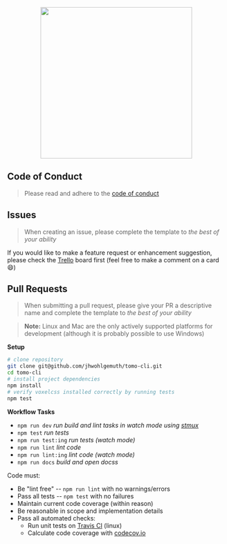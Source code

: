 <div align="center">
    <img id="logo" src="https://raw.githubusercontent.com/jhwohlgemuth/tomo-cli/master/resources/tomo-logo.png" width="350px"/>
</div>

Code of Conduct
---------------
> Please read and adhere to the [code of conduct](CODE_OF_CONDUCT.md)

Issues
------
> When creating an issue, please complete the template to *the best of your ability*

If you would like to make a feature request or enhancement suggestion, please check the [Trello](https://trello.com/b/keq2Bc4R/tomo-cli) board first (feel free to make a comment on a card :smile:)

Pull Requests
-------------
> When submitting a pull request, please give your PR a descriptive name and complete the template to *the best of your ability*

> **Note:** Linux and Mac are the only actively supported platforms for development (although it is probably possible to use Windows)

**Setup**

```bash
# clone repository
git clone git@github.com/jhwohlgemuth/tomo-cli.git
cd tomo-cli
# install project dependencies
npm install
# verify voxelcss installed correctly by running tests
npm test
```

**Workflow Tasks**
- `npm run dev` *run build and lint tasks in watch mode using [stmux](https://github.com/rse/stmux)*
- `npm test` *run tests*
- `npm run test:ing` *run tests (watch mode)*
- `npm run lint` *lint code*
- `npm run lint:ing` *lint code (watch mode)*
- `npm run docs` *build and open docss*

Code must:
- Be "lint free" -- `npm run lint` with no warnings/errors
- Pass all tests -- `npm test` with no failures
- Maintain current code coverage (within reason)
- Be reasonable in scope and implementation details
- Pass all automated checks:
  - Run unit tests on [Travis CI](https://travis-ci.org/jhwohlgemuth/tomo-cli) (linux)
  - Calculate code coverage with [codecov.io](https://codecov.io/gh/jhwohlgemuth/tomo-cli)